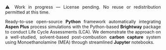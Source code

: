 <p style="text-align: justify;">
⚠️ Work in progress — License pending. No reuse or redistribution permitted at this time.
</p>

<p style="text-align: justify;">
Ready-to-use open-source <strong>Python</strong> framework automatically integrating <strong>Aspen Plus</strong> process simulations with the Python-based <strong>Brightway</strong> package to conduct Life Cycle Assessments (LCA). We demonstrate the approach on a well-studied, solvent-based post-combustion <strong>carbon capture</strong> system using Monoethanolamine (MEA) through streamlined <strong>Jupyter</strong> notebooks.
</p>
